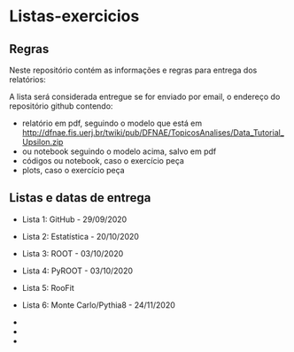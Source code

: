 # Listas-exercicios

## Regras

Neste repositório contém as informações e regras para entrega dos relatórios:

A lista será considerada entregue se for enviado por email, o endereço do repositório github contendo:
* relatório em pdf, seguindo o modelo que está em http://dfnae.fis.uerj.br/twiki/pub/DFNAE/TopicosAnalises/Data_Tutorial_Upsilon.zip
* ou notebook seguindo o modelo acima, salvo em pdf
* códigos ou notebook, caso o exercício peça
* plots, caso o exercício peça

## Listas e datas de entrega

 * Lista 1: GitHub - 29/09/2020
 
 * Lista 2: Estatística - 20/10/2020
 
 * Lista 3: ROOT - 03/10/2020
 
 * Lista 4: PyROOT - 03/10/2020
 
 * Lista 5: RooFit
 
 * Lista 6: Monte Carlo/Pythia8 - 24/11/2020
 
 *
 
 *
 
 *
 
